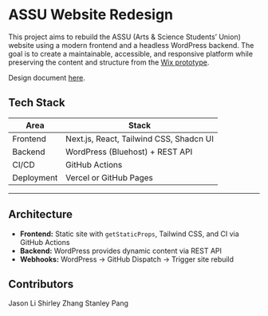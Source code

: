 # ASSU Website Redesign

This project aims to rebuild the ASSU (Arts & Science Students’ Union) website using a modern frontend and a headless WordPress backend. The goal is to create a maintainable, accessible, and responsive platform while preserving the content and structure from the [Wix prototype](https://jennykwon0712.wixsite.com/u-of-t-assu).

Design document [here](https://docs.google.com/document/d/1B0RA_o40j4AhZyEdWzGDMVanZiRAoG4CBDRSa0Lyhlo/edit?usp=sharing).

## Tech Stack

| Area       | Stack                                   |
| ---------- | --------------------------------------- |
| Frontend   | Next.js, React, Tailwind CSS, Shadcn UI |
| Backend    | WordPress (Bluehost) + REST API         |
| CI/CD      | GitHub Actions                          |
| Deployment | Vercel or GitHub Pages                  |

---

## Architecture

- **Frontend:** Static site with `getStaticProps`, Tailwind CSS, and CI via GitHub Actions
- **Backend:** WordPress provides dynamic content via REST API
- **Webhooks:** WordPress → GitHub Dispatch → Trigger site rebuild

## Contributors

Jason Li
Shirley Zhang
Stanley Pang
